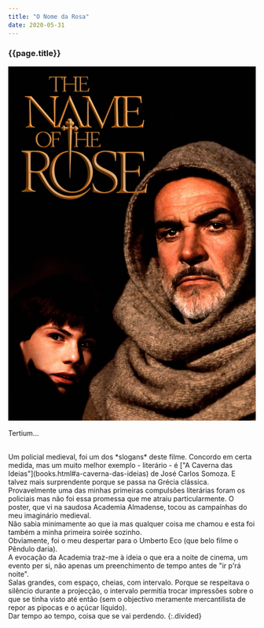 ```yaml
---
title: "O Nome da Rosa"
date: 2020-05-31
---
```


### {{page.title}} ###
![rosa](assets/images/film-list/flm_3.jpg)

Tertium...

<br/>
Um policial medieval, foi um dos *slogans* deste filme. Concordo em certa medida, mas um muito melhor exemplo - literário - é ["A Caverna das Ideias"](books.html#a-caverna-das-ideias) de José Carlos Somoza. E talvez mais surprendente porque se passa na Grécia clássica.

<br/>
Provavelmente uma das minhas primeiras compulsões literárias foram os policiais mas não foi essa promessa que me atraiu particularmente. O poster, que vi na saudosa Academia Almadense, tocou as campaínhas do meu imaginário medieval.

<br/>
Não sabia minimamente ao que ia mas qualquer coisa me chamou e esta foi também a minha primeira soirée sozinho.

<br/>
Obviamente, foi o meu despertar para o Umberto Eco (que belo filme o Pêndulo daria).

<br/>
A evocação da Academia traz-me à ideia o que era a noite de cinema, um evento per si, não apenas um preenchimento de tempo antes de "ir p'rá noite".

<br/>
Salas grandes, com espaço, cheias, com intervalo. Porque se respeitava o silêncio durante a projecção, o intervalo permitia trocar impressões sobre o que se tinha visto até então (sem o objectivo meramente mercantilista de repor as pipocas e o açúcar líquido).

<br/>
Dar tempo ao tempo, coisa que se vai perdendo.
{:.divided}